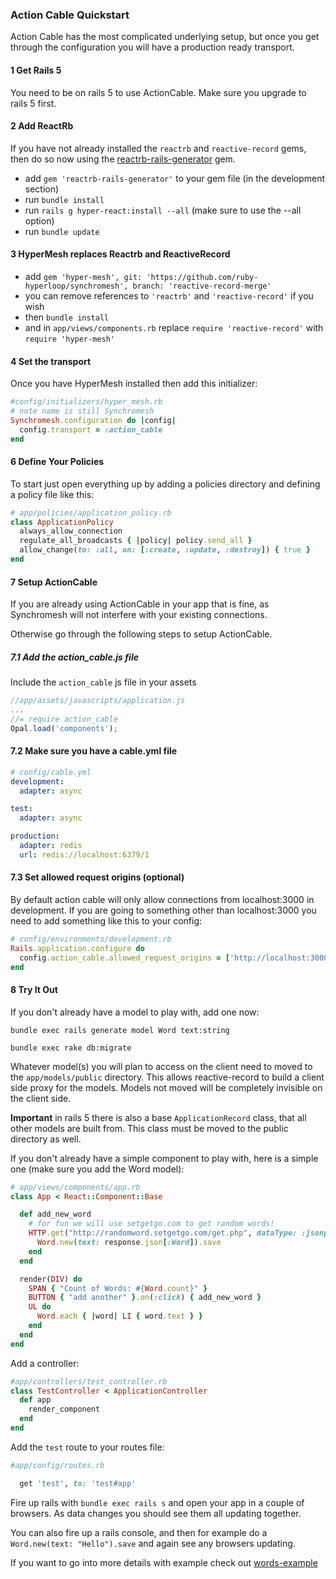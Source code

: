 ### Action Cable Quickstart

Action Cable has the most complicated underlying setup, but once you get through the configuration you will have a production ready transport.

#### 1 Get Rails 5

You need to be on rails 5 to use ActionCable.  Make sure you upgrade to rails 5 first.

#### 2 Add ReactRb

If you have not already installed the `reactrb` and `reactive-record` gems, then do so now using the [reactrb-rails-generator](https://github.com/hyper-react/reactrb-rails-generator) gem.

- add `gem 'reactrb-rails-generator'` to your gem file (in the development section)
- run `bundle install`
- run `rails g hyper-react:install --all` (make sure to use the --all option)
- run `bundle update`

#### 3 HyperMesh replaces Reactrb and ReactiveRecord

- add `gem 'hyper-mesh', git: 'https://github.com/ruby-hyperloop/synchromesh', branch: 'reactive-record-merge'`
- you can remove references to `'reactrb'` and `'reactive-record'` if you wish
- then `bundle install`  
- and in `app/views/components.rb` replace `require 'reactive-record'` with `require 'hyper-mesh'`  

#### 4 Set the transport

Once you have HyperMesh installed then add this initializer:
```ruby
#config/initializers/hyper_mesh.rb
# note name is still Synchromesh
Synchromesh.configuration do |config|
  config.transport = :action_cable
end
```

#### 6 Define Your Policies

To start just open everything up by adding a policies directory and defining a policy file like this:

```ruby
# app/policies/application_policy.rb
class ApplicationPolicy
  always_allow_connection
  regulate_all_broadcasts { |policy| policy.send_all }
  allow_change(to: :all, on: [:create, :update, :destroy]) { true }
end
```

#### 7 Setup ActionCable

If you are already using ActionCable in your app that is fine, as Synchromesh will not interfere with your existing connections.

Otherwise go through the following steps to setup ActionCable.

##### 7.1 Add the action_cable.js file

Include the `action_cable` js file in your assets

```javascript
//app/assets/javascripts/application.js
...
//= require action_cable
Opal.load('components');
```

#### 7.2 Make sure you have a cable.yml file

```yml
# config/cable.yml
development:
  adapter: async

test:
  adapter: async

production:
  adapter: redis
  url: redis://localhost:6379/1
```

#### 7.3 Set allowed request origins (optional)

By default action cable will only allow connections from localhost:3000 in development.  If you are going to something other than localhost:3000 you need to add something like this to your config:

```ruby
# config/environments/development.rb
Rails.application.configure do
  config.action_cable.allowed_request_origins = ['http://localhost:3000', 'http://localhost:4000']
end
```

#### 8 Try It Out  

If you don't already have a model to play with,  add one now:

`bundle exec rails generate model Word text:string`

`bundle exec rake db:migrate`

Whatever model(s) you will plan to access on the client need to moved to the `app/models/public` directory.  This allows reactive-record to build a client side proxy for the models.  Models not moved will be completely invisible on the client side.

**Important** in rails 5 there is also a base `ApplicationRecord` class, that all other models are built from.  This class must be moved to the public directory as well.

If you don't already have a simple component to play with,  here is a simple one (make sure you add the Word model):

```ruby
# app/views/components/app.rb
class App < React::Component::Base

  def add_new_word
    # for fun we will use setgetgo.com to get random words!
    HTTP.get("http://randomword.setgetgo.com/get.php", dataType: :jsonp) do |response|
      Word.new(text: response.json[:Word]).save
    end
  end

  render(DIV) do
    SPAN { "Count of Words: #{Word.count}" }
    BUTTON { "add another" }.on(:click) { add_new_word }
    UL do
      Word.each { |word| LI { word.text } }
    end
  end
end
```

Add a controller:

```ruby
#app/controllers/test_controller.rb
class TestController < ApplicationController
  def app
    render_component
  end
end
```

Add the `test` route to your routes file:

```ruby
#app/config/routes.rb

  get 'test', to: 'test#app'

```

Fire up rails with `bundle exec rails s` and open your app in a couple of browsers.  As data changes you should see them all updating together.

You can also fire up a rails console, and then for example do a `Word.new(text: "Hello").save` and again see any browsers updating.

If you want to go into more details with example check out [words-example](/docs/words-example.md)
